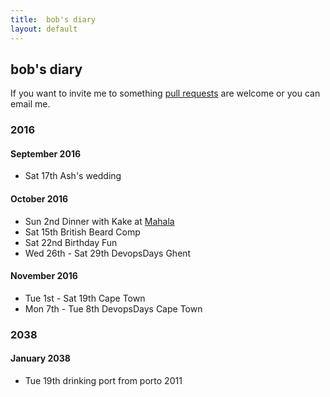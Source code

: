 ```yaml
---
title:  bob's diary
layout: default
---
```

## bob's diary ##

If you want to invite me to something [pull requests](https://github.com/rjw1/randomness.org.uk/blob/master/diary/index.md)
are welcome or you can email me.

### 2016 ###

#### September 2016 ####

* Sat 17th Ash's wedding

#### October 2016 ####

* Sun 2nd Dinner with Kake at [Mahala](http://croydon.randomness.org.uk/wiki.cgi?Mahala,_83_Church_Street)
* Sat 15th British Beard Comp
* Sat 22nd Birthday Fun
* Wed 26th - Sat 29th DevopsDays Ghent

#### November 2016 ####

* Tue 1st - Sat 19th Cape Town
* Mon 7th - Tue 8th DevopsDays Cape Town

### 2038 ###

#### January 2038 ####

* Tue 19th drinking port from porto 2011

